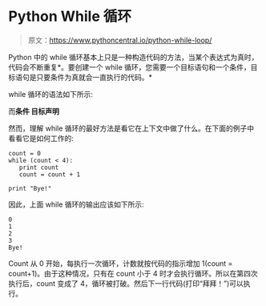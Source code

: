 # Python While 循环

> 原文：<https://www.pythoncentral.io/python-while-loop/>

Python 中的 while 循环基本上只是一种构造代码的方法，当某个表达式为真时，代码会不断重复*。要创建一个 while 循环，您需要一个目标语句和一个条件，目标语句是只要条件为真就会一直执行的代码。*

while 循环的语法如下所示:

而**条件
目标声明**

然而，理解 while 循环的最好方法是看它在上下文中做了什么。在下面的例子中看看它是如何工作的:

```
count = 0
while (count < 4):
   print count
   count = count + 1

print "Bye!"
```

因此，上面 while 循环的输出应该如下所示:

```
0
1
2
3
Bye!
```

Count 从 0 开始，每执行一次循环，计数就按代码的指示增加 1(count = count+1)。由于这种情况，只有在 count 小于 4 时才会执行循环。所以在第四次执行后，count 变成了 4，循环被打破。然后下一行代码(打印“拜拜！”)可以执行。